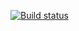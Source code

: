 [![Build status](https://ci.appveyor.com/api/projects/status/5fatubyhb6gpyojt?svg=true)](https://ci.appveyor.com/project/GeorgKubrak/postmanecho)
